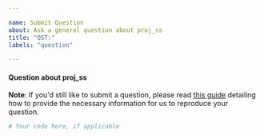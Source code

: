 ```yaml
---

name: Submit Question
about: Ask a general question about proj_ss
title: "QST:"
labels: "question"

---
```


#### Question about proj_ss

**Note**: If you'd still like to submit a question, please read [this guide](
https://matthewrocklin.com/blog/work/2018/02/28/minimal-bug-reports) detailing how to
provide the necessary information for us to reproduce your question.

```python
# Your code here, if applicable
```
